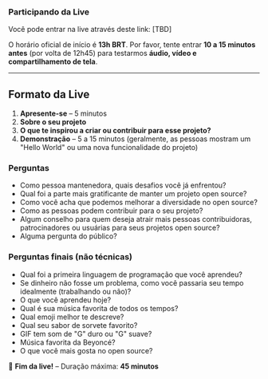 ### Participando da Live  

Você pode entrar na live através deste link:  [TBD]

O horário oficial de início é **13h BRT**. Por favor, tente entrar **10 a 15 minutos antes** (por volta de 12h45) para testarmos **áudio, vídeo e compartilhamento de tela**.  

---

## **Formato da Live**  

1. **Apresente-se** – 5 minutos  
2. **Sobre o seu projeto**  
3. **O que te inspirou a criar ou contribuir para esse projeto?**  
4. **Demonstração** – 5 a 15 minutos (geralmente, as pessoas mostram um "Hello World" ou uma nova funcionalidade do projeto)  

### **Perguntas**  

- Como pessoa mantenedora, quais desafios você já enfrentou?  
- Qual foi a parte mais gratificante de manter um projeto open source?  
- Como você acha que podemos melhorar a diversidade no open source?  
- Como as pessoas podem contribuir para o seu projeto?  
- Algum conselho para quem deseja atrair mais pessoas contribuidoras, patrocinadores ou usuárias para seus projetos open source?  
- Alguma pergunta do público?  

### **Perguntas finais (não técnicas)**  

- Qual foi a primeira linguagem de programação que você aprendeu?  
- Se dinheiro não fosse um problema, como você passaria seu tempo idealmente (trabalhando ou não)?  
- O que você aprendeu hoje?  
- Qual é sua música favorita de todos os tempos?  
- Qual emoji melhor te descreve?  
- Qual seu sabor de sorvete favorito?  
- GIF tem som de "G" duro ou "G" suave?  
- Música favorita da Beyoncé?  
- O que você mais gosta no open source?  

🎤 **Fim da live!** – Duração máxima: **45 minutos**
